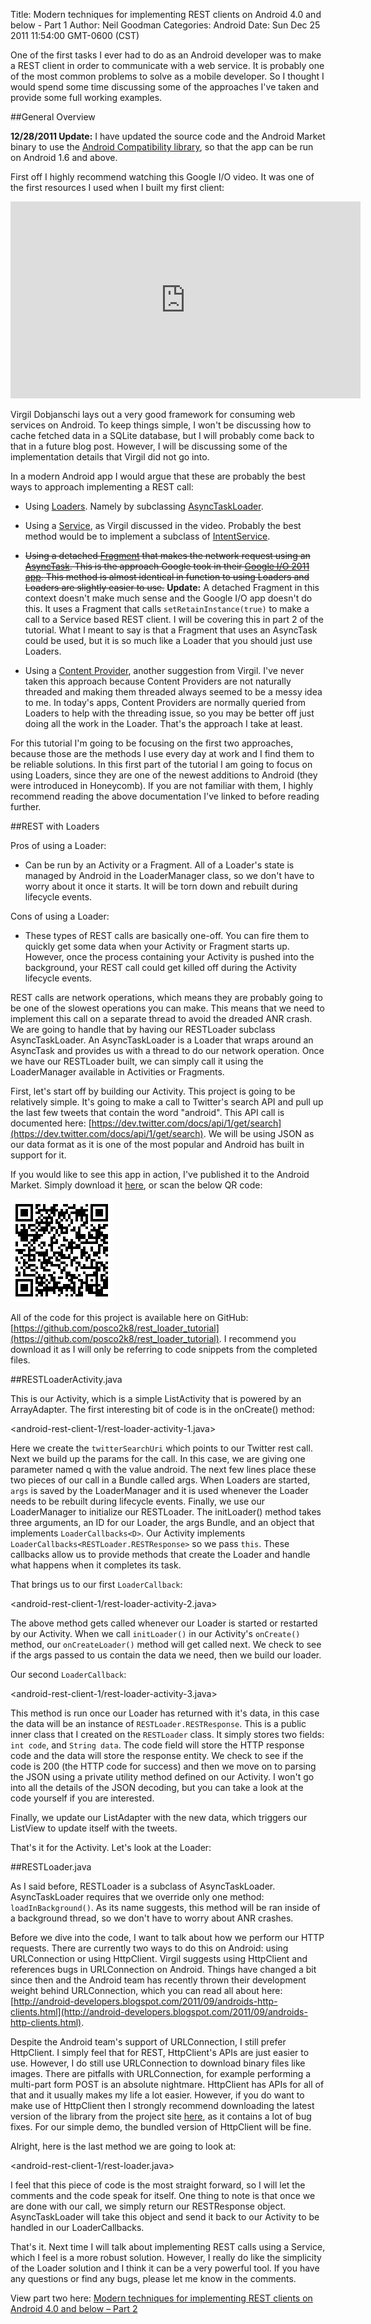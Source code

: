 Title: Modern techniques for implementing REST clients on Android 4.0 and below - Part 1
Author: Neil Goodman
Categories: Android
Date: Sun Dec 25 2011 11:54:00 GMT-0600 (CST)

One of the first tasks I ever had to do as an Android developer was to make a REST client in order to communicate with a web service. It is probably one of the most common problems to solve as a mobile developer. So I thought I would spend some time discussing some of the approaches I've taken and provide some full working examples.

##General Overview

__12/28/2011 Update:__ I have updated the source code and the Android Market binary to use the [Android Compatibility library](http://developer.android.com/sdk/compatibility-library.html), so that the app can be run on Android 1.6 and above.

First off I highly recommend watching this Google I/O video. It was one of the first resources I used when I built my first client:

<iframe src="https://www.youtube.com/embed/xHXn3Kg2IQE" frameborder="0" width="560" height="315"></iframe>

Virgil Dobjanschi lays out a very good framework for consuming web services on Android. To keep things simple, I won't be discussing how to cache fetched data in a SQLite database, but I will probably come back to that in a future blog post. However, I will be discussing some of the implementation details that Virgil did not go into.

In a modern Android app I would argue that these are probably the best ways to approach implementing a REST call:

- Using <a href="http://developer.android.com/guide/topics/fundamentals/loaders.html">Loaders</a>. Namely by subclassing <a href="http://developer.android.com/reference/android/content/AsyncTaskLoader.html">AsyncTaskLoader</a>.

- Using a <a href="http://developer.android.com/guide/topics/fundamentals/services.html">Service</a>, as Virgil discussed in the video. Probably the best method would be to implement a subclass of <a href="http://developer.android.com/reference/android/app/IntentService.html">IntentService</a>.

- <del datetime="2011-12-31T21:10:29+00:00">Using a detached [Fragment](http://developer.android.com/guide/topics/fundamentals/fragments.html) that makes the network request using an [AsyncTask](http://developer.android.com/reference/android/os/AsyncTask.html). This is the approach Google took in their [Google I/O 2011 app](http://code.google.com/p/iosched/). This method is almost identical in function to using Loaders and Loaders are slightly easier to use.</del> __Update:__ A detached Fragment in this context doesn't make much sense and the Google I/O app doesn't do this. It uses a Fragment that calls `setRetainInstance(true)` to make a call to a Service based REST client. I will be covering this in part 2 of the tutorial. What I meant to say is that a Fragment that uses an AsyncTask could be used, but it is so much like a Loader that you should just use Loaders.

- Using a [Content Provider](http://developer.android.com/guide/topics/providers/content-providers.html), another suggestion from Virgil. I've never taken this approach because Content Providers are not naturally threaded and making them threaded always seemed to be a messy idea to me. In today's apps, Content Providers are normally queried from Loaders to help with the threading issue, so you may be better off just doing all the work in the Loader. That's the approach I take at least.

For this tutorial I'm going to be focusing on the first two approaches, because those are the methods I use every day at work and I find them to be reliable solutions. In this first part of the tutorial I am going to focus on using Loaders, since they are one of the newest additions to Android (they were introduced in Honeycomb). If you are not familiar with them, I highly recommend reading the above documentation I've linked to before reading further.

##REST with Loaders

Pros of using a Loader:

- Can be run by an Activity or a Fragment. All of a Loader's state is managed by Android in the LoaderManager class, so we don't have to worry about it once it starts. It will be torn down and rebuilt during lifecycle events.

Cons of using a Loader:

- These types of REST calls are basically one-off. You can fire them to quickly get some data when your Activity or Fragment starts up. However, once the process containing your Activity is pushed into the background, your REST call could get killed off during the Activity lifecycle events.

REST calls are network operations, which means they are probably going to be one of the slowest operations you can make. This means that we need to implement this call on a separate thread to avoid the dreaded ANR crash. We are going to handle that by having our RESTLoader subclass AsyncTaskLoader. An AsyncTaskLoader is a Loader that wraps around an AsyncTask and provides us with a thread to do our network operation. Once we have our RESTLoader built, we can simply call it using the LoaderManager available in Activities or Fragments.

First, let's start off by building our Activity. This project is going to be relatively simple. It's going to make a call to Twitter's search API and pull up the last few tweets that contain the word "android". This API call is documented here: [https://dev.twitter.com/docs/api/1/get/search](https://dev.twitter.com/docs/api/1/get/search). We will be using JSON as our data format as it is one of the most popular and Android has built in support for it.

If you would like to see this app in action, I've published it to the Android Market. Simply download it [here](https://market.android.com/details?id=net.neilgoodman.android.restloadertutorial), or scan the below QR code:

![QR Code](android-rest-client-1/rest-loader-turorial-qr.png)

All of the code for this project is available here on GitHub: [https://github.com/posco2k8/rest_loader_tutorial](https://github.com/posco2k8/rest_loader_tutorial). I recommend you download it as I will only be referring to code snippets from the completed files.

##RESTLoaderActivity.java

This is our Activity, which is a simple ListActivity that is powered by an ArrayAdapter. The first interesting bit of code is in the onCreate() method:

<android-rest-client-1/rest-loader-activity-1.java>

Here we create the `twitterSearchUri` which points to our Twitter rest call. Next we build up the params for the call. In this case, we are giving one parameter named q with the value android. The next few lines place these two pieces of our call in a Bundle called args. When Loaders are started, `args` is saved by the LoaderManager and it is used whenever the Loader needs to be rebuilt during lifecycle events. Finally, we use our LoaderManager to initialize our RESTLoader. The initLoader() method takes three arguments, an ID for our Loader, the args Bundle, and an object that implements `LoaderCallbacks<D>`. Our Activity implements `LoaderCallbacks<RESTLoader.RESTResponse>` so we pass `this`. These callbacks allow us to provide methods that create the Loader and handle what happens when it completes its task.

That brings us to our first `LoaderCallback`:

<android-rest-client-1/rest-loader-activity-2.java>

The above method gets called whenever our Loader is started or restarted by our Activity. When we call `initLoader()` in our Activity's `onCreate()` method, our `onCreateLoader()` method will get called next. We check to see if the args passed to us contain the data we need, then we build our loader.

Our second `LoaderCallback`:

<android-rest-client-1/rest-loader-activity-3.java>

This method is run once our Loader has returned with it's data, in this case the data will be an instance of `RESTLoader.RESTResponse`. This is a public inner class that I created on the `RESTLoader` class. It simply stores two fields: `int code`, and `String data`. The code field will store the HTTP response code and the data will store the response entity. We check to see if the code is 200 (the HTTP code for success) and then we move on to parsing the JSON using a private utility method defined on our Activity. I won't go into all the details of the JSON decoding, but you can take a look at the code yourself if you are interested.

Finally, we update our ListAdapter with the new data, which triggers our ListView to update itself with the tweets.

That's it for the Activity. Let's look at the Loader:

##RESTLoader.java

As I said before, RESTLoader is a subclass of AsyncTaskLoader. AsyncTaskLoader requires that we override only one method: `loadInBackground()`. As its name suggests, this method will be ran inside of a background thread, so we don't have to worry about ANR crashes.

Before we dive into the code, I want to talk about how we perform our HTTP requests. There are currently two ways to do this on Android: using URLConnection or using HttpClient. Virgil suggests using HttpClient and references bugs in URLConnection on Android. Things have changed a bit since then and the Android team has recently thrown their development weight behind URLConnection, which you can read all about here: [http://android-developers.blogspot.com/2011/09/androids-http-clients.html](http://android-developers.blogspot.com/2011/09/androids-http-clients.html).

Despite the Android team's support of URLConnection, I still prefer HttpClient. I simply feel that for REST, HttpClient's APIs are just easier to use. However, I do still use URLConnection to download binary files like images. There are pitfalls with URLConnection, for example performing a multi-part form POST is an absolute nightmare. HttpClient has APIs for all of that and it usually makes my life a lot easier. However, if you do want to make use of HttpClient then I strongly recommend downloading the latest version of the library from the project site [here](http://hc.apache.org/httpcomponents-client-ga/), as it contains a lot of bug fixes. For our simple demo, the bundled version of HttpClient will be fine.

Alright, here is the last method we are going to look at:

<android-rest-client-1/rest-loader.java>

I feel that this piece of code is the most straight forward, so I will let the comments and the code speak for itself. One thing to note is that once we are done with our call, we simply return our RESTResponse object. AsyncTaskLoader will take this object and send it back to our Activity to be handled in our LoaderCallbacks.

That's it. Next time I will talk about implementing REST calls using a Service, which I feel is a more robust solution. However, I really do like the simplicity of the Loader solution and I think it can be a very powerful tool. If you have any questions or find any bugs, please let me know in the comments.

View part two here: [Modern techniques for implementing REST clients on Android 4.0 and below – Part 2](/article/android-rest-client-2/)